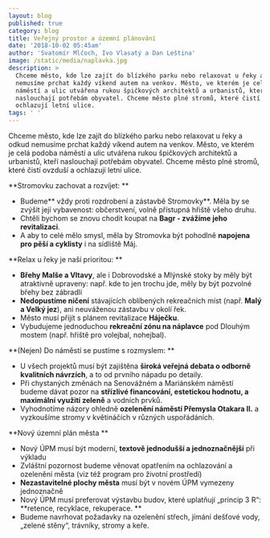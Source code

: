 ```yaml
---
layout: blog
published: true
category: blog
title: Veřejný prostor a územní plánování
date: '2018-10-02 05:45am'
author: 'Svatomír Mlčoch, Ivo Vlasatý a Dan Leština'
image: /static/media/naplavka.jpg
description: >
  Chceme město, kde lze zajít do blízkého parku nebo relaxovat u řeky a odkud
  nemusíme prchat každý víkend autem na venkov. Město, ve kterém je celá podoba
  náměstí a ulic utvářena rukou špičkových architektů a urbanistů, kteří
  naslouchají potřebám obyvatel. Chceme město plné stromů, které čistí ovzduší a
  ochlazují letní ulice. 
tags: ' '
---
```

Chceme město, kde lze zajít do blízkého parku nebo relaxovat u řeky a odkud nemusíme prchat každý víkend autem na venkov. Město, ve kterém je celá podoba náměstí a ulic utvářena rukou špičkových architektů a urbanistů, kteří naslouchají potřebám obyvatel. Chceme město plné stromů, které čistí ovzduší a ochlazují letní ulice. 

**Stromovku zachovat a rozvíjet: **

* Budeme** vždy proti rozdrobení a zástavbě Stromovky**. Měla by se zvýšit její vybavenost: občerstvení, volně přístupná hřiště všeho druhu. 
* Chtěli bychom se znovu chodit koupat na **Bagr - zvážíme jeho revitalizaci**.
* A aby to celé mělo smysl, měla by Stromovka být pohodlně **napojena pro pěší a cyklisty** i na sídliště Máj.



**Relax u řeky je naší prioritou:**

* **Břehy Malše a Vltavy**, ale i Dobrovodské a Mlýnské stoky by měly být atraktivně upraveny: např. kde to jen trochu jde, měly by být pozvolné břehy bez zábradlí 
* **Nedopustíme ničení** stávajících oblíbených rekreačních míst (např. **Malý a Velký jez**), ani neuváženou zástavbu v okolí řek.
* Město musí přijít s plánem revitalizace **Háječku**.
* Vybudujeme jednoduchou **rekreační zónu na náplavce** pod Dlouhým mostem (např. hřiště pro volejbal, nohejbal). 



**(Nejen) Do náměstí se pustíme s rozmyslem:**

* U všech projektů musí být zajištěna **široká veřejná debata o odborně kvalitních návrzích**, a to od prvního nápadu po detaily. 
* Při chystaných změnách na Senovážném a Mariánském náměstí budeme dávat pozor na **střízlivé financování, estetickou hodnotu, a maximální využití zeleně** a vodních prvků.
* Vyhodnotíme názory ohledně **ozelenění náměstí Přemysla Otakara II.** a vyzkoušíme stromy v květináčích v různých uspořádáních.



**Nový územní plán města **

* Nový ÚPM musí být moderní, **textově jednodušší a jednoznačnější** při výkladu 
* Zvláštní pozornost budeme věnovat opatřením na ochlazování a ozelenění města (viz též program pro životní prostředí) 
* **Nezastavitelné plochy města** musí být v novém ÚPM vymezeny jednoznačně
* Nový ÚPM musí preferovat výstavbu budov, které uplatňují „princip 3 R“: **retence, recyklace, rekuperace. **
* Budeme navrhovat požadavky na ozelenění střech, jímání dešťové vody, „zelené stěny“, trávníky, stromy a keře.
